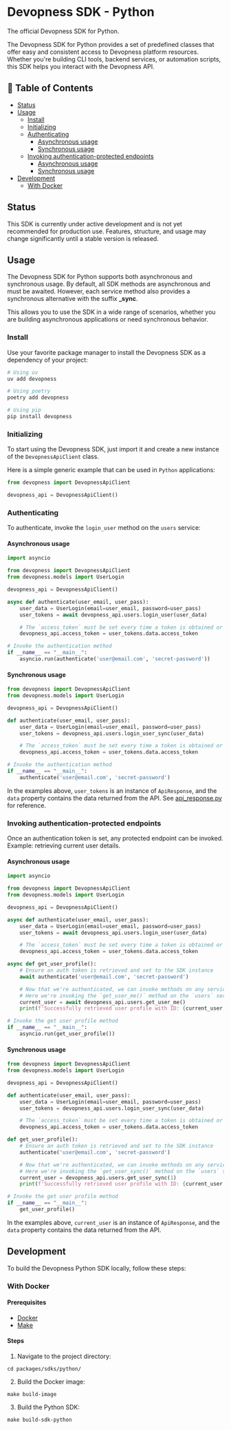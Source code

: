 # Devopness SDK - Python

The official Devopness SDK for Python.

The Devopness SDK for Python provides a set of predefined classes that offer easy and consistent access to Devopness platform resources. Whether you're building CLI tools, backend services, or automation scripts, this SDK helps you interact with the Devopness API.

## 📌 Table of Contents

- [Status](#status)
- [Usage](#usage)
  - [Install](#install)
  - [Initializing](#initializing)
  - [Authenticating](#authenticating)
    - [Asynchronous usage](#asynchronous-usage)
    - [Synchronous usage](#synchronous-usage)
  - [Invoking authentication-protected endpoints](#invoking-authentication-protected-endpoints)
    - [Asynchronous usage](#asynchronous-usage-1)
    - [Synchronous usage](#synchronous-usage-1)
- [Development](#development)
  - [With Docker](#with-docker)

## Status

This SDK is currently under active development and is not yet recommended for production use. Features, structure, and usage may change significantly until a stable version is released.

## Usage

The Devopness SDK for Python supports both asynchronous and synchronous usage. By default, all SDK methods are asynchronous and must be awaited. However, each service method also provides a synchronous alternative with the suffix **\_sync**.

This allows you to use the SDK in a wide range of scenarios, whether you are building asynchronous applications or need synchronous behavior.

### Install

Use your favorite package manager to install the Devopness SDK as a dependency of your project:

```bash
# Using uv
uv add devopness

# Using poetry
poetry add devopness

# Using pip
pip install devopness
```

### Initializing

To start using the Devopness SDK, just import it and create a new instance of the `DevopnessApiClient` class.

Here is a simple generic example that can be used in `Python` applications:

```python
from devopness import DevopnessApiClient

devopness_api = DevopnessApiClient()
```

### Authenticating

To authenticate, invoke the `login_user` method on the `users` service:

#### Asynchronous usage

```python
import asyncio

from devopness import DevopnessApiClient
from devopness.models import UserLogin

devopness_api = DevopnessApiClient()

async def authenticate(user_email, user_pass):
    user_data = UserLogin(email=user_email, password=user_pass)
    user_tokens = await devopness_api.users.login_user(user_data)

    # The `access_token` must be set every time a token is obtained or refreshed.
    devopness_api.access_token = user_tokens.data.access_token

# Invoke the authentication method
if __name__ == "__main__":
    asyncio.run(authenticate('user@email.com', 'secret-password'))
```

#### Synchronous usage

```python
from devopness import DevopnessApiClient
from devopness.models import UserLogin

devopness_api = DevopnessApiClient()

def authenticate(user_email, user_pass):
    user_data = UserLogin(email=user_email, password=user_pass)
    user_tokens = devopness_api.users.login_user_sync(user_data)

    # The `access_token` must be set every time a token is obtained or refreshed.
    devopness_api.access_token = user_tokens.data.access_token

# Invoke the authentication method
if __name__ == "__main__":
    authenticate('user@email.com', 'secret-password')
```

In the examples above, `user_tokens` is an instance of `ApiResponse`, and the `data` property contains the data returned from the API. See [api_response.py](https://github.com/devopness/devopness/blob/main/packages/sdks/python/devopness/common/api_response.py) for reference.

### Invoking authentication-protected endpoints

Once an authentication token is set, any protected endpoint can be invoked.
Example: retrieving current user details.

#### Asynchronous usage

```python
import asyncio

from devopness import DevopnessApiClient
from devopness.models import UserLogin

devopness_api = DevopnessApiClient()

async def authenticate(user_email, user_pass):
    user_data = UserLogin(email=user_email, password=user_pass)
    user_tokens = await devopness_api.users.login_user(user_data)

    # The `access_token` must be set every time a token is obtained or refreshed.
    devopness_api.access_token = user_tokens.data.access_token

async def get_user_profile():
    # Ensure an auth token is retrieved and set to the SDK instance
    await authenticate('user@email.com', 'secret-password')

    # Now that we're authenticated, we can invoke methods on any service.
    # Here we're invoking the `get_user_me()` method on the `users` service
    current_user = await devopness_api.users.get_user_me()
    print(f'Successfully retrieved user profile with ID: {current_user.data.id}')

# Invoke the get user profile method
if __name__ == "__main__":
    asyncio.run(get_user_profile())
```

#### Synchronous usage

```python
from devopness import DevopnessApiClient
from devopness.models import UserLogin

devopness_api = DevopnessApiClient()

def authenticate(user_email, user_pass):
    user_data = UserLogin(email=user_email, password=user_pass)
    user_tokens = devopness_api.users.login_user_sync(user_data)

    # The `access_token` must be set every time a token is obtained or refreshed.
    devopness_api.access_token = user_tokens.data.access_token

def get_user_profile():
    # Ensure an auth token is retrieved and set to the SDK instance
    authenticate('user@email.com', 'secret-password')

    # Now that we're authenticated, we can invoke methods on any service.
    # Here we're invoking the `get_user_sync()` method on the `users` service
    current_user = devopness_api.users.get_user_sync(1)
    print(f'Successfully retrieved user profile with ID: {current_user.data.id}')

# Invoke the get user profile method
if __name__ == "__main__":
    get_user_profile()
```

In the examples above, `current_user` is an instance of `ApiResponse`, and the `data` property contains the data returned from the API.

## Development

To build the Devopness Python SDK locally, follow these steps:

### With Docker

#### Prerequisites

- [Docker](https://www.docker.com/products/docker-desktop/)
- [Make](https://www.gnu.org/software/make/)

#### Steps

1. Navigate to the project directory:

```shell
cd packages/sdks/python/
```

2. Build the Docker image:

```shell
make build-image
```

3. Build the Python SDK:

```shell
make build-sdk-python
```
